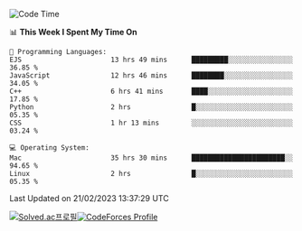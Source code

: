 
<!--START_SECTION:waka-->
![Code Time](http://img.shields.io/badge/Code%20Time-2%2C538%20hrs%2058%20mins-blue)

📊 **This Week I Spent My Time On** 

```text
💬 Programming Languages: 
EJS                      13 hrs 49 mins      █████████░░░░░░░░░░░░░░░░   36.85 % 
JavaScript               12 hrs 46 mins      ████████░░░░░░░░░░░░░░░░░   34.05 % 
C++                      6 hrs 41 mins       ████░░░░░░░░░░░░░░░░░░░░░   17.85 % 
Python                   2 hrs               █░░░░░░░░░░░░░░░░░░░░░░░░   05.35 % 
CSS                      1 hr 13 mins        ░░░░░░░░░░░░░░░░░░░░░░░░░   03.24 % 

💻 Operating System: 
Mac                      35 hrs 30 mins      ███████████████████████░░   94.65 % 
Linux                    2 hrs               █░░░░░░░░░░░░░░░░░░░░░░░░   05.35 % 

```


 Last Updated on 21/02/2023 13:37:29 UTC
<!--END_SECTION:waka-->
[![Solved.ac프로필](http://mazassumnida.wtf/api/generate_badge?boj=hckim96)](https://solved.ac/hckim96)[![CodeForces Profile](https://cf.leed.at?id=hckim96)](https://codeforces.com/profile/hckim96)
